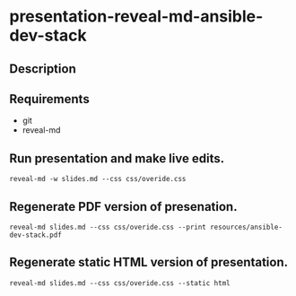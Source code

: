 # presentation-reveal-md-ansible-dev-stack

## Description



## Requirements

* git
* reveal-md

## Run presentation and make live edits.

```shell
reveal-md -w slides.md --css css/overide.css
```

## Regenerate PDF version of presenation.

```shell
reveal-md slides.md --css css/overide.css --print resources/ansible-dev-stack.pdf
```

## Regenerate static HTML version of presentation.

```shell
reveal-md slides.md --css css/overide.css --static html
```

